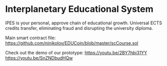 # Interplanetary Educational System

IPES is your personal, approve chain of educational growth. Universal ECTS credits transfer, eliminating fraud and disrupting the university diploma. 

Main smart contract file: https://github.com/ninikolov/EDUCoin/blob/master/scCourse.sol

Check out the demo of our prototype: https://youtu.be/2BY7hbi31YY https://youtu.be/SnZNDbudHQw
